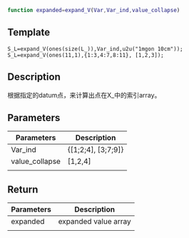 ```matlab
function expanded=expand_V(Var,Var_ind,value_collapse)
```

## Template 

``` 
S_L=expand_V(ones(size(L_)),Var_ind,u2u("1mgon 10cm"));  
S_L=expand_V(ones(11,1),{1:3,4:7,8:11}, [1,2,3]);  
```

## Description 
根据指定的datum点，来计算出点在X_中的索引array。


## Parameters 

| Parameters     | Description        |
| -------------- | ------------------ |
| Var_ind        | {[1;2;4], [3;7;9]} |
| value_collapse | [1,2,4]            |
|                |                    |

## Return 

| Parameters | Description           |
| ---------- | --------------------- |
| expanded   | expanded  value array |
|            |                       |



